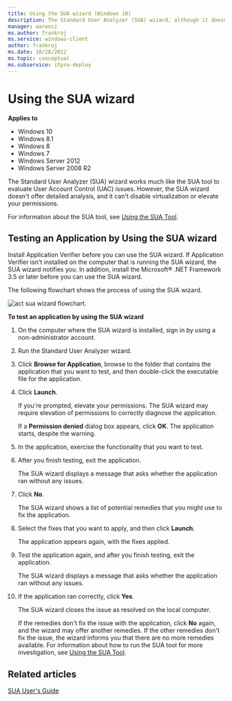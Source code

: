 ```yaml
---
title: Using the SUA wizard (Windows 10)
description: The Standard User Analyzer (SUA) wizard, although it doesn't offer deep analysis, works much like the SUA tool to test for User Account Control (UAC) issues.
manager: aaroncz
ms.author: frankroj
ms.service: windows-client
author: frankroj
ms.date: 10/28/2022
ms.topic: conceptual
ms.subservice: itpro-deploy
---
```


# Using the SUA wizard

**Applies to**

-   Windows 10
-   Windows 8.1
-   Windows 8
-   Windows 7
-   Windows Server 2012
-   Windows Server 2008 R2

The Standard User Analyzer (SUA) wizard works much like the SUA tool to evaluate User Account Control (UAC) issues. However, the SUA wizard doesn't offer detailed analysis, and it can't disable virtualization or elevate your permissions.

For information about the SUA tool, see [Using the SUA Tool](using-the-sua-tool.md).

## Testing an Application by Using the SUA wizard

Install Application Verifier before you can use the SUA wizard. If Application Verifier isn't installed on the computer that is running the SUA wizard, the SUA wizard notifies you. In addition, install the Microsoft® .NET Framework 3.5 or later before you can use the SUA wizard.

The following flowchart shows the process of using the SUA wizard.

![act sua wizard flowchart.](images/dep-win8-l-act-suawizardflowchart.jpg)

**To test an application by using the SUA wizard**

1.  On the computer where the SUA wizard is installed, sign in by using a non-administrator account.

2.  Run the Standard User Analyzer wizard.

3.  Click **Browse for Application**, browse to the folder that contains the application that you want to test, and then double-click the executable file for the application.

4.  Click **Launch**.

    If you're prompted, elevate your permissions. The SUA wizard may require elevation of permissions to correctly diagnose the application.

    If a **Permission denied** dialog box appears, click **OK**. The application starts, despite the warning.

5.  In the application, exercise the functionality that you want to test.

6.  After you finish testing, exit the application.

    The SUA wizard displays a message that asks whether the application ran without any issues.

7.  Click **No**.

    The SUA wizard shows a list of potential remedies that you might use to fix the application.

8.  Select the fixes that you want to apply, and then click **Launch**.

    The application appears again, with the fixes applied.

9.  Test the application again, and after you finish testing, exit the application.

    The SUA wizard displays a message that asks whether the application ran without any issues.

10. If the application ran correctly, click **Yes**.

    The SUA wizard closes the issue as resolved on the local computer.

    If the remedies don't fix the issue with the application, click **No** again, and the wizard may offer another remedies. If the other remedies don't fix the issue, the wizard informs you that there are no more remedies available. For information about how to run the SUA tool for more investigation, see [Using the SUA Tool](using-the-sua-tool.md).

## Related articles
[SUA User's Guide](sua-users-guide.md)